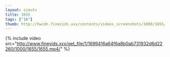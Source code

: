 ```yaml
--- 
layout: sieutv
title: 1655
tags: ["1k"]
thumb: http://hwcdn.finevids.xxx/contents/videos_screenshots/1000/1655/preview.mp4.jpg
---
```

{% include video src="http://www.finevids.xxx/get_file/1/1699416a64f6a8b0ab731932d6d22260/1000/1655/1655.mp4/" %} 
